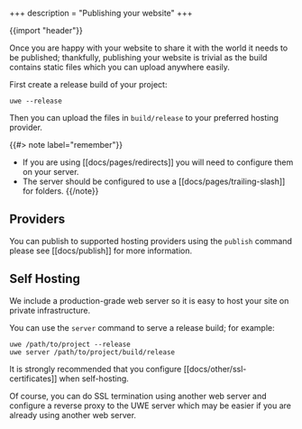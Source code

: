 +++
description = "Publishing your website"
+++

{{import "header"}}

Once you are happy with your website to share it with the world it needs to be published; thankfully, publishing your website is trivial as the build contains static files which you can upload anywhere easily.

First create a release build of your project:

```text
uwe --release
```

Then you can upload the files in `build/release` to your preferred hosting provider.

{{#> note label="remember"}}
* If you are using [[docs/pages/redirects]] you will need to configure them on your server.
* The server should be configured to use a [[docs/pages/trailing-slash]] for folders.
{{/note}}

## Providers

You can publish to supported hosting providers using the `publish` command please see [[docs/publish]] for more information.

## Self Hosting

We include a production-grade web server so it is easy to host your site on private infrastructure.

You can use the `server` command to serve a release build; for example:

```text
uwe /path/to/project --release
uwe server /path/to/project/build/release
```

It is strongly recommended that you configure [[docs/other/ssl-certificates]] when self-hosting.

Of course, you can do SSL termination using another web server and configure a reverse proxy to the UWE server which may be easier if you are already using another web server.

